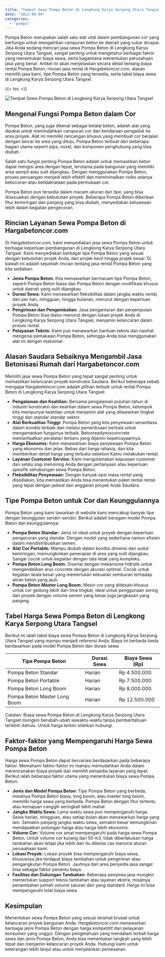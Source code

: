 ```yaml
---
title: "Tempat Sewa Pompa Beton di Lengkong Karya Serpong Utara Tangsel"
date: "2023-09-04"
categories: 
  - "pompa"
---
```




Pompa Beton merupakan salah satu alat vital dalam pembangunan cor yang berfungsi untuk mengalirkan campuran beton ke daerah yang sukar dicapai. Jika Anda sedang mencari jasa sewa Pompa Beton di Lengkong Karya Serpong Utara Tangsel, sangat penting untuk mengetahui berbagai faktor yang menentukan biaya sewa, serta bagaimana menentukan perusahaan jasa yang benar. Artikel ini akan menjelaskan secara detail tentang biaya rental Pompa Beton, rincian jasa rental di Hargabetoncor.com, alasan memilih jasa kami, tipe Pompa Beton yang tersedia, serta tabel biaya sewa di Lengkong Karya Serpong Utara Tangsel.

{{< toc >}}

![Tempat Sewa Pompa Beton di Lengkong Karya Serpong Utara Tangsel](https://hargareadymixid.github.io/pompa/concrete-pump%20(2).png)

## Mengenal Fungsi Pompa Beton dalam Cor

Pompa Beton, yang juga dikenal sebagai belalai beton, adalah alat yang dipakai untuk memindahkan campuran cor dari kendaraan pengaduk ke area proyek. Alat ini memiliki rancangan khusus yang membuat cor berjalan dengan lancar ke area yang dituju. Pompa Beton terbuat dari beberapa bagian utama seperti pipa, nozel, dan komponen penghubung yang bisa diubah.

Salah satu fungsi penting Pompa Beton adalah untuk memastikan beton dapat mengisi area dengan tepat, terutama pada bangunan yang memiliki area sempit atau sulit dijangkau. Dengan menggunakan Pompa Beton, proses penuangan menjadi lebih efektif dan meminimalkan risiko adanya kebocoran atau ketidakrataan pada permukaan cor.

Pompa Beton pun tersedia dalam macam ukuran dan tipe, yang bisa disesuaikan dengan kebutuhan proyek. Beberapa Pompa Beton diberikan fitur kemiringan dan panjang yang bisa diubah, menyediakan keluwesan lebih dalam kegiatan pengecoran.

## Rincian Layanan Sewa Pompa Beton di Hargabetoncor.com

Di Hargabetoncor.com, kami menyediakan jasa sewa Pompa Beton untuk berbagai keperluan pembangunan di Lengkong Karya Serpong Utara Tangsel. Kami menyediakan berbagai tipe Pompa Beton yang sesuai dengan kebutuhan projek Anda, dari projek kecil hingga projek besar. Di bawah ini adalah sejumlah rincian tentang jasa rental Pompa Beton yang kita sediakan:

- **Jenis Pompa Beton:** Kita menawarkan bermacam tipe Pompa Beton, seperti Pompa Beton biasa dan Pompa Beton dengan modifikasi khusus untuk daerah yang sulit dijangkau.
- **Durasi Sewa:** Kami menawarkan fleksibilitas dalam jangka waktu rental, dari per hari, mingguan, hingga bulanan, menurut dengan keperluan proyek Anda.
- **Pengiriman dan Pengembalian:** Jasa pengantaran dan penjemputan Pompa Beton bisa diatur menurut dengan lokasi projek Anda di Lengkong Karya Serpong Utara Tangsel, menjamin kelancaran dalam proses rental.
- **Pelayanan Teknis:** Kami pun menawarkan bantuan teknis dan nasihat mengenai pemakaian Pompa Beton, sehingga Anda bisa menggunakan alat ini dengan maksimal.

## Alasan Saudara Sebaiknya Mengambil Jasa Betonisasi Rumah dari Hargabetoncor.com

Memilih jasa sewa Pompa Beton yang tepat sangat penting untuk memastikan kelancaran proyek konstruksi Saudara. Berikut beberapa sebab mengapa Hargabetoncor.com adalah pilihan terbaik untuk rental Pompa Beton di Lengkong Karya Serpong Utara Tangsel:

- **Pengalaman dan Keahlian:** Bersama pengalaman puluhan tahun di industri konstruksi dan keahlian dalam sewa Pompa Beton, kelompok kita mempunyai keahlian untuk menjamin alat yang ditawarkan tingkat tinggi dan standar standar sektor.
- **Alat Berkualitas Tinggi:** Pompa Beton yang kita penyewaan senantiasa dalam kondisi terbaik dan melalui pemeriksaan berkala untuk mengamankan fungsinya terbaik. Betonreadymixconcrete memanfaatkan peralatan terbaru yang dijamin kepercayaannya.
- **Harga Ekonomis:** Kami menawarkan biaya penyewaan Pompa Beton yang ekonomis dan jelas. Bebas dari harga rahasia, dan kita memberikan detail harga yang terbuka sebelum Kamu melakukan rental.
- **Layanan Customer Service:** Kami mengutamakan kepuasan customer dan selalu siap menolong Anda dengan pertanyaan atau keperluan spesifik sehubungan sewa Pompa Beton.
- **Fleksibilitas Penyewaan:** Dengan banyak opsi masa rental yang disediakan, kita memastikan Anda bisa menentukan paket rental rental yang tepat dengan jadwal dan anggaran proyek Anda Saudara.

## Tipe Pompa Beton untuk Cor dan Keunggulannya

Pompa Beton yang kami tawarkan di website kami mencakup banyak tipe dengan keunggulan sendiri-sendiri. Berikut adalah beragam model Pompa Beton dan keunggulannya:

- **Pompa Beton Standar:** Jenis ini ideal untuk proyek dengan keperluan pengecoran yang standar. Dengan model yang sederhana namun efisien dalam mendistribusikan semen.
- **Alat Cor Portable:** Mampu diubah dalam kondisi dimensi dan sudut kemiringan, memungkinkan penerapan di area yang sulit dijangkau. Sangat cocok untuk kegiatan dengan tata letak yang kompleks.
- **Pompa Beton Long Boom:** Disertai dengan mekanisme hidrolik untuk mengendalikan arus concrete dengan akurasi optimal. Cocok untuk kegiatan skala besar yang memerlukan kekuatan semburan terhadap aliran beton yang jauh.
- **Pompa Beton Master Long Boom:** Mesin cor yang didesain khusus untuk cor gedung lebih dari lima tingkat, ideal untuk penggunaan sering dan proyek dengan volume semen yang besar juga jangkauan yang panjang.

## Tabel Harga Sewa Pompa Beton di Lengkong Karya Serpong Utara Tangsel

Berikut ini ialah tabel biaya sewa Pompa Beton di Lengkong Karya Serpong Utara Tangsel yang mampu menjadi referensi Anda. Biaya ini berbeda-beda berdasarkan pada model Pompa Beton dan durasi sewa:

| Tipe Pompa Beton | Durasi Sewa | Biaya Sewa (Rp) |
| --- | --- | --- |
| Pompa Beton Standar | Harian | Rp 4.500.000 |
| Pompa Beton Portable | Harian | Rp 7.500.000 |
| Pompa Beton Long Boom | Harian | Rp 8.000.000 |
| Pompa Beton Master Long Boom | Harian | Rp 12.500.000 |

Catatan: Biaya sewa Pompa Beton di Lengkong Karya Serpong Utara Tangsel mungkin berubah-ubah sewaktu-waktu tanpa pemberitahuan terlebih dahulu. Untuk harga terkini silahkan hubungi.

## Faktor-faktor yang Mempengaruhi Harga Sewa Pompa Beton

Harga sewa Pompa Beton dapat bervariasi berdasarkan pada beberapa faktor. Memahami faktor-faktor ini mampu memudahkan Anda dalam merencanakan biaya proyek dan memilih penyedia layanan yang tepat. Berikut ialah beberapa faktor utama yang menentukan biaya sewa Pompa Beton:

- **Jenis dan Model Pompa Beton:** Tipe Pompa Beton yang berbeda, misalnya Pompa Beton biasa, long boom, atau master long boom, memiliki harga sewa yang berbeda. Pompa Beton dengan fitur tertentu atau kemajuan canggih seringkali lebih mahal.
- **Jangka Waktu Sewa:** Lama waktu sewa pun mempengaruhi harga. Sewa harian, mingguan, atau setiap bulan akan menawarkan harga yang lain. Semakin panjang jangka waktu sewa, semakin besar kemungkinan mendapatkan potongan harga atau harga lebih ekonomis.
- **Volume Cor:** Volume cor amat mempengaruhi pada harga sewa Pompa Beton. Untuk volume cor kurang dari 50 m3, tidak diberlakukan harga tambahan akan tetapi jika lebih dari itu dikenai cas menurut aturan perusahaan kami.
- **Lokasi Proyek:** Lokasi proyek bisa mempengaruhi biaya sewa, khususnya jika terdapat biaya tambahan untuk pengiriman atau pengangkutan Pompa Beton. Jauhnya dari area penyedia jasa sangat bisa sebagai faktor penentu biaya.
- **Fasilitas dan Dukungan Tambahan:** Beberapa penyewa jasa mungkin memerlukan support teknis tambahan atau layanan ekstra, misalnya penambahan jumlah volume saluran dari yang standard. Harga ini bisa mempengaruhi total biaya sewa.

## Kesimpulan

Menentukan sewa Pompa Beton yang sesuai teramat krusial untuk kelancaran proyek bangunan Anda. Hargabetoncor.com menawarkan berbagai jenis Pompa Beton dengan harga kompetitif dan pelayanan konsumen yang unggul. Dengan pengetahuan yang mendalam terkait harga sewa dan jenis Pompa Beton, Anda bisa menentukan langkah yang lebih tepat dan menjamin kelancaran proyek Anda. Hubungi kami untuk keterangan lebih lanjut atau untuk menjalankan pemesanan.
